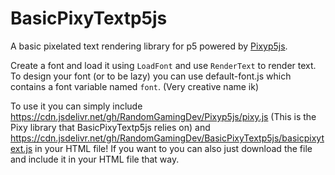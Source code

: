# BasicPixyTextp5js
A basic pixelated text rendering library for p5 powered by [Pixyp5js](https://github.com/RandomGamingDev/Pixyp5js).

Create a font and load it using `LoadFont` and use `RenderText` to render text. To design your font (or to be lazy) you can use
default-font.js which contains a font variable named `font`. (Very creative name ik)

To use it you can simply include https://cdn.jsdelivr.net/gh/RandomGamingDev/Pixyp5js/pixy.js (This is the Pixy library that BasicPixyTextp5js relies on) and https://cdn.jsdelivr.net/gh/RandomGamingDev/BasicPixyTextp5js/basicpixytext.js in your HTML file!
If you want to you can also just download the file and include it in your HTML file that way.
